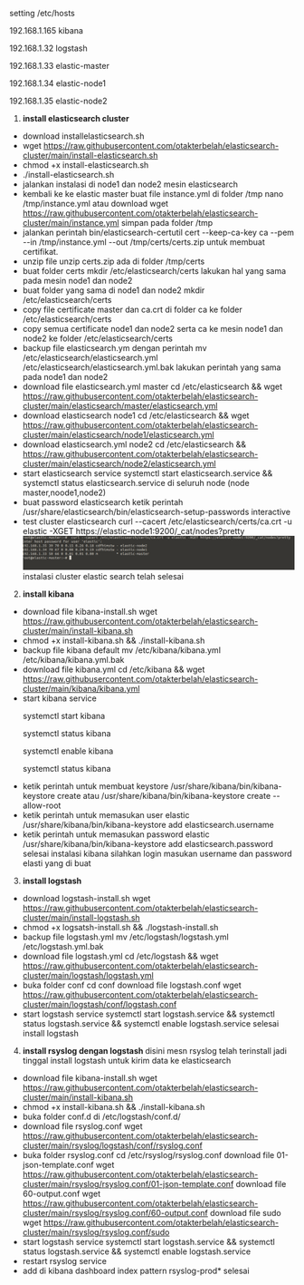 <p><l1>setting /etc/hosts</li></p>
<p><l1>192.168.1.165 kibana</li></p>
<p><l1>192.168.1.32 logstash</li></p>
<p><l1>192.168.1.33 elastic-master</li></p>
<p><l1>192.168.1.34 elastic-node1 </li></p>
<p><l1>192.168.1.35 elastic-node2 </li></p>

1. <b>install elasticsearch cluster</b>
-  download installelasticsearch.sh
-  wget https://raw.githubusercontent.com/otakterbelah/elasticsearch-cluster/main/install-elasticsearch.sh 
-  chmod +x install-elasticsearch.sh
-  ./install-elasticsearch.sh
-  jalankan instalasi di node1 dan node2 mesin elasticsearch
-  kembali ke ke elastic master buat file instance.yml di folder /tmp nano /tmp/instance.yml atau download wget https://raw.githubusercontent.com/otakterbelah/elasticsearch-cluster/main/instance.yml simpan pada folder /tmp
-  jalankan perintah bin/elasticsearch-certutil cert --keep-ca-key ca --pem --in /tmp/instance.yml --out /tmp/certs/certs.zip untuk membuat certifikat.
-  unzip file unzip certs.zip ada di folder /tmp/certs
-  buat folder certs mkdir /etc/elasticsearch/certs lakukan hal yang sama pada mesin node1 dan node2
-  buat folder yang sama di node1 dan node2 mkdir /etc/elasticsearch/certs
- copy file certificate master dan ca.crt di folder ca ke folder /etc/elasticsearch/certs
- copy semua certificate node1 dan node2 serta ca ke mesin node1 dan node2 ke folder /etc/elasticsearch/certs 
- backup file elasticsearch.ym dengan perintah mv /etc/elasticsearch/elasticsearch.yml /etc/elasticsearch/elasticsearch.yml.bak lakukan perintah yang sama pada node1 dan node2
- download file elasticsearch.yml master cd /etc/elasticsearch && wget https://raw.githubusercontent.com/otakterbelah/elasticsearch-cluster/main/elasticsearch/master/elasticsearch.yml
- download elasticsearch node1 cd /etc/elasticsearch && wget https://raw.githubusercontent.com/otakterbelah/elasticsearch-cluster/main/elasticsearch/node1/elasticsearch.yml
- download elasticsearch.yml node2 cd /etc/elasticsearch && https://raw.githubusercontent.com/otakterbelah/elasticsearch-cluster/main/elasticsearch/node2/elasticsearch.yml
- start elasticsearch service systemctl start elasticsearch.service && systemctl status elasticsearch.service di seluruh node (node master,noode1,node2)
- buat password elasticsearch ketik perintah /usr/share/elasticsearch/bin/elasticsearch-setup-passwords interactive
- test cluster elasticsearch curl --cacert /etc/elasticsearch/certs/ca.crt -u elastic -XGET https://elastic-node1:9200/_cat/nodes?pretty
<img src="https://github.com/otakterbelah/elasticsearch-cluster/blob/main/Screenshot%20at%202021-07-11%2020-19-59.png"></img>
instalasi cluster elastic search telah selesai
2. <b> install kibana </b>
- download file kibana-install.sh wget https://raw.githubusercontent.com/otakterbelah/elasticsearch-cluster/main/install-kibana.sh 
- chmod +x install-kibana.sh && ./install-kibana.sh
- backup file kibana default mv /etc/kibana/kibana.yml /etc/kibana/kibana.yml.bak
- download file kibana.yml cd /etc/kibana && wget https://raw.githubusercontent.com/otakterbelah/elasticsearch-cluster/main/kibana/kibana.yml
- start kibana service<p>systemctl start kibana </p> <p>systemctl status kibana </p> <p>systemctl enable kibana</p> <p>systemctl status kibana</p>
- ketik perintah untuk membuat keystore /usr/share/kibana/bin/kibana-keystore create atau /usr/share/kibana/bin/kibana-keystore create --allow-root
- ketik perintah untuk memasukan user elastic /usr/share/kibana/bin/kibana-keystore add elasticsearch.username 
- ketik perintah untuk memasukan password elastic /usr/share/kibana/bin/kibana-keystore add elasticsearch.password
selesai instalasi kibana silahkan login masukan username dan password elasti yang di buat

3. <b>install logstash </b>
- download logstash-install.sh wget https://raw.githubusercontent.com/otakterbelah/elasticsearch-cluster/main/install-logstash.sh
- chmod +x logsatsh-install.sh && ./logstash-install.sh
- backup file logstash.yml mv /etc/logstash/logstash.yml /etc/logstash.yml.bak
- download file logstash.yml cd /etc/logstash && wget https://raw.githubusercontent.com/otakterbelah/elasticsearch-cluster/main/logstash/logstash.yml
- buka folder conf  cd conf download file logstash.conf wget https://raw.githubusercontent.com/otakterbelah/elasticsearch-cluster/main/logstash/conf/logstash.conf
- start logstash service systemctl start logstash.service && systemctl status logstash.service && systemctl enable logstash.service
selesai install logstash

4. <b> install rsyslog dengan logstash </b>
disini mesn rsyslog telah terinstall jadi tinggal install logstash untuk kirim data ke elasticsearch
- download file kibana-install.sh wget https://raw.githubusercontent.com/otakterbelah/elasticsearch-cluster/main/install-kibana.sh 
- chmod +x install-kibana.sh && ./install-kibana.sh
- buka folder conf.d di /etc/logstash/conf.d/
- download file rsyslog.conf wget https://raw.githubusercontent.com/otakterbelah/elasticsearch-cluster/main/rsyslog/logstash/conf/rsyslog.conf
- buka folder rsyslog.conf cd /etc/rsyslog/rsyslog.conf download file 01-json-template.conf wget https://raw.githubusercontent.com/otakterbelah/elasticsearch-cluster/main/rsyslog/rsyslog.conf/01-json-template.conf 
download file 60-output.conf wget https://raw.githubusercontent.com/otakterbelah/elasticsearch-cluster/main/rsyslog/rsyslog.conf/60-output.conf
download file sudo wget https://raw.githubusercontent.com/otakterbelah/elasticsearch-cluster/main/rsyslog/rsyslog.conf/sudo
- start logstash service systemctl start logstash.service && systemctl status logstash.service && systemctl enable logstash.service
- restart rsyslog service
- add di kibana dashboard index pattern rsyslog-prod*
selesai

